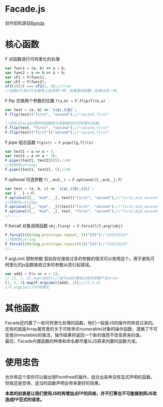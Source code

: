 # Facade.js
创作契机源自[Ramda](https://github.com/ramda/ramda) 
  
# 核心函数
  
F 对函数进行可柯里化的处理
  
``` javascript
var func1 = (a, b) => a + b;
var func2 = a => b => a + b;
var cF1 = F(func1);
var cF2 = F(func2);
cF1(1)(2) === cF2(1, 2);//true
//函数cF1和cF2在使用上会变得一样，如果是纯函数，结果也将一样。
```
  
F.flip 交换两个参数的位置 `f(a,b) → F.flip(f)(b,a)`
  
``` javascript
var test = (a, b) => `${a},${b}`;
F.flip(test)("first", "second");//"second,first" 

//实际上Facade提供的函数绝大多数都经过可柯里化处理↓
F.flip(test, "first", "second");//"second,first" 
F.flip(test)("first")("second");//"second,first" 
```
  
F.pipe 组合函数 `f(g(x)) → F.pipe([g,f])(x)`
  
``` javascript
var test1 = a => a + 1;
var test2 = a => a * 10;
F.pipe([test1, test2])(5);//60
//同样的curring↓
F.pipe([test1, test2], 5);//60
```
  
F.optional 可选参数 `f(_,mid,_) → F.optional([_,mid,_],f)`
  
``` javascript
var test = (a, b, c) => `${a},${b},${c}`;
var { _ } = F;
F.optional([_, "mid", _], test)("first", "second");//"first,mid,second"
//同样的curring↓
F.optional([_, "mid", _])(test)("first", "second");//"first,mid,second"
F.optional([_, "mid", _], test, "first", "second");//"first,mid,second"
//......
```
  
F.forcall 对象调用函数 `obj.f(arg) → F.forcall(f,arg)(obj)`

``` javascript
F.forcall(String.prototype.repeat, 3)("233")//"233233233"
//同样的curring
F.forcall(String.prototype.repeat)(3)("233")//"233233233"
//......
```

F.argLimit 限制参数 假如存在接收过多的参数的情况可以使用这个。用于避免可柯里化的js函数接收过多的参数从而引起错误。
  
``` javascript
var add1 = F(v => v + 1);
// [1, 2, 3].map(add1);//由于add1接收过多的参数产生error
[1, 2, 3].map(F.argLimit(add1, 1));//[2,3,4]
//F.argLimit不可柯里化
```

# 其他函数
  
Facade还内置了一些可柯里化处理的函数，他们一般是JS的操作符转变过来的。  
还有的就是Array属性里的关于可枚举(Enumerable)对象的操作函数，遵循了不可变值(Immutable)的做法，操作结果将返回一个新的值而不改变原来的值。  
最后，Facade内置函数的种类和命名都尽量以JS原来内置的函数为准。
  
# 使用忠告
  
也许用这个库你可以做出很Pointfree的操作，组合出各种没有显式声明的函数。  
但我还是觉得，适当的函数声明会带来更好的效果。  
  
**本库的初衷是让我们使用JS时再增加点FP的风格，并不打算也不可能做到把JS改造成FP范式的语言。**